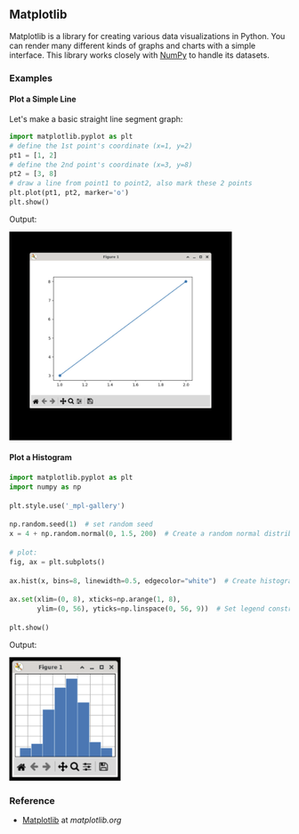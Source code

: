 ## Matplotlib

Matplotlib is a library for creating various data visualizations in Python. You can render many different kinds of graphs and charts with a simple interface. This library works closely with [NumPy](/extralibs/numpy/) to handle its datasets.

### Examples

#### Plot a Simple Line

Let's make a basic straight line segment graph:

```python
import matplotlib.pyplot as plt
# define the 1st point's coordinate (x=1, y=2)
pt1 = [1, 2]
# define the 2nd point's coordinate (x=3, y=8)
pt2 = [3, 8]
# draw a line from point1 to point2, also mark these 2 points
plt.plot(pt1, pt2, marker='o')
plt.show()
```

Output:

<img src="../../assets/img/matplotlib-line.png" width="400px"/>

#### Plot a Histogram

```python
import matplotlib.pyplot as plt
import numpy as np

plt.style.use('_mpl-gallery')

np.random.seed(1)  # set random seed
x = 4 + np.random.normal(0, 1.5, 200)  # Create a random normal distribution

# plot:
fig, ax = plt.subplots()

ax.hist(x, bins=8, linewidth=0.5, edgecolor="white")  # Create histogram

ax.set(xlim=(0, 8), xticks=np.arange(1, 8),
       ylim=(0, 56), yticks=np.linspace(0, 56, 9))  # Set legend constraints

plt.show()
```

Output:

<img src="../../assets/img/matplotlib-histogram.png" width="200px"/>

### Reference

-   [Matplotlib](https://matplotlib.org/stable/index.html) at _matplotlib.org_
